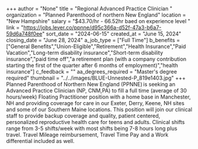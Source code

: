 +++
author = "None"
title = "Regional Advanced Practice Clinician "
organization = "Planned Parenthood of northern New England"
location = "New Hampshire"
salary = "$43.70/hr - 66.52hr baed on experience level "
link = "https://jobs.lever.co/ppnne/d95c366a-d52f-47a3-b6a7-59d6a748f0ee"
sort_date = "2024-06-15"
created_at = "June 15, 2024"
closing_date = "June 28, 2024"
a_job_type = ["Full Time"]
b_benefits = ["General Benefits","Union-Eligible","Retirement","Health Insurance","Paid Vacation","Long-term disability insurance","Short-term disability insurance","paid time off","a retirement plan (with a company contribution starting the first of the quarter after 6 months of employment)","health insurance"]
c_feedback = ""
aa_degrees_required = "Master's degree required"
thumbnail = "../../images/BLUE-Unnested-P_819e1403.jpg"
+++
Planned Parenthood of Northern New England (PPNNE) is seeking an Advanced Practice Clinician (NP, CNM,PA) to fill a full time (average of 30 hours/week) Floating Practitioner position with a home base in Manchester, NH and providing coverage for care in our Exeter, Derry, Keene, NH sites and some of our Southern Maine locations. This position will join our clinical staff to provide backup coverage and quality, patient centered, personalized reproductive health care for teens and adults. Clinical shifts range from 3-5 shifts/week with most shifts being 7-8 hours long plus travel. Travel Mileage reimbursement, Travel Time Pay and a Work differential included as well. 